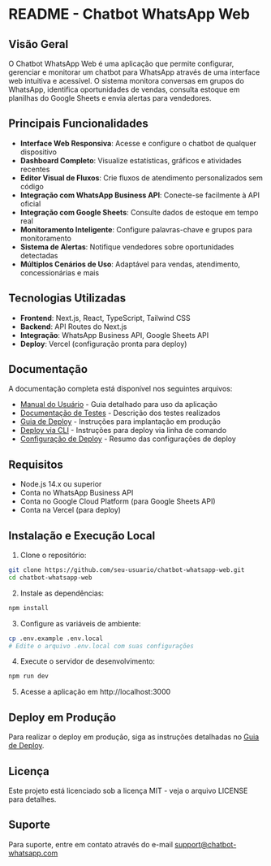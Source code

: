 # README - Chatbot WhatsApp Web

## Visão Geral

O Chatbot WhatsApp Web é uma aplicação que permite configurar, gerenciar e monitorar um chatbot para WhatsApp através de uma interface web intuitiva e acessível. O sistema monitora conversas em grupos do WhatsApp, identifica oportunidades de vendas, consulta estoque em planilhas do Google Sheets e envia alertas para vendedores.

## Principais Funcionalidades

- **Interface Web Responsiva**: Acesse e configure o chatbot de qualquer dispositivo
- **Dashboard Completo**: Visualize estatísticas, gráficos e atividades recentes
- **Editor Visual de Fluxos**: Crie fluxos de atendimento personalizados sem código
- **Integração com WhatsApp Business API**: Conecte-se facilmente à API oficial
- **Integração com Google Sheets**: Consulte dados de estoque em tempo real
- **Monitoramento Inteligente**: Configure palavras-chave e grupos para monitoramento
- **Sistema de Alertas**: Notifique vendedores sobre oportunidades detectadas
- **Múltiplos Cenários de Uso**: Adaptável para vendas, atendimento, concessionárias e mais

## Tecnologias Utilizadas

- **Frontend**: Next.js, React, TypeScript, Tailwind CSS
- **Backend**: API Routes do Next.js
- **Integração**: WhatsApp Business API, Google Sheets API
- **Deploy**: Vercel (configuração pronta para deploy)

## Documentação

A documentação completa está disponível nos seguintes arquivos:

- [Manual do Usuário](./USER_MANUAL.md) - Guia detalhado para uso da aplicação
- [Documentação de Testes](./TESTS.md) - Descrição dos testes realizados
- [Guia de Deploy](./DEPLOY.md) - Instruções para implantação em produção
- [Deploy via CLI](./DEPLOY_CLI.md) - Instruções para deploy via linha de comando
- [Configuração de Deploy](./vercel-deploy-config.md) - Resumo das configurações de deploy

## Requisitos

- Node.js 14.x ou superior
- Conta no WhatsApp Business API
- Conta no Google Cloud Platform (para Google Sheets API)
- Conta na Vercel (para deploy)

## Instalação e Execução Local

1. Clone o repositório:
```bash
git clone https://github.com/seu-usuario/chatbot-whatsapp-web.git
cd chatbot-whatsapp-web
```

2. Instale as dependências:
```bash
npm install
```

3. Configure as variáveis de ambiente:
```bash
cp .env.example .env.local
# Edite o arquivo .env.local com suas configurações
```

4. Execute o servidor de desenvolvimento:
```bash
npm run dev
```

5. Acesse a aplicação em http://localhost:3000

## Deploy em Produção

Para realizar o deploy em produção, siga as instruções detalhadas no [Guia de Deploy](./DEPLOY.md).

## Licença

Este projeto está licenciado sob a licença MIT - veja o arquivo LICENSE para detalhes.

## Suporte

Para suporte, entre em contato através do e-mail support@chatbot-whatsapp.com
